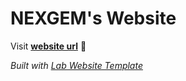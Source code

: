 
# NEXGEM's Website

Visit **[website url](#)** 🚀

_Built with [Lab Website Template](https://greene-lab.gitbook.io/lab-website-template-docs)_

